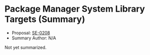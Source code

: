 # Package Manager System Library Targets (Summary)

* Proposal: [SE-0208](https://github.com/apple/swift-evolution/blob/main/proposals/0208-package-manager-system-library-targets.md)
* Summary Author: N/A

Not yet summarized.
